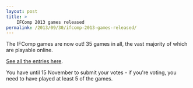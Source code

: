 ```yaml
---
layout: post
title: >
    IFComp 2013 games released
permalink: /2013/09/30/ifcomp-2013-games-released/
---
```

The IFComp games are now out! 35 games in all, the vast majority of which are playable online.

<a href="http://ifcomp.org/comp13/info.php">See all the entries here</a>.

You have until 15 November to submit your votes - if you're voting, you need to have played at least 5 of the games.